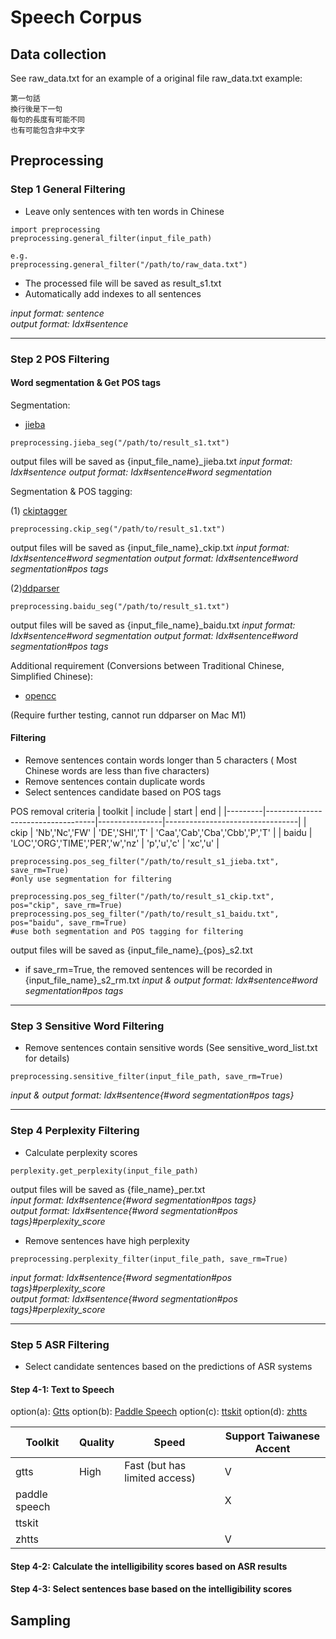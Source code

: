 # Speech Corpus

## Data collection

See raw_data.txt for an example of a original file
raw_data.txt example:
```
第一句話
換行後是下一句
每句的長度有可能不同
也有可能包含非中文字
```

## Preprocessing

### Step 1 General Filtering
* Leave only sentences with ten words in Chinese
```
import preprocessing
preprocessing.general_filter(input_file_path)

e.g.
preprocessing.general_filter("/path/to/raw_data.txt")
```
* The processed file will be saved as result_s1.txt
* Automatically add indexes to all sentences

*input format: sentence*  
*output format: Idx#sentence*

***
### Step 2 POS Filtering

#### Word segmentation & Get POS tags 

Segmentation:
* [jieba](https://github.com/fxsjy/jieba)
```
preprocessing.jieba_seg("/path/to/result_s1.txt")
```
output files will be saved as {input_file_name}_jieba.txt
*input format: Idx#sentence*
*output format: Idx#sentence#word segmentation*

Segmentation & POS tagging:

(1) [ckiptagger](https://github.com/ckiplab/ckiptagger)

```
preprocessing.ckip_seg("/path/to/result_s1.txt")
```
output files will be saved as {input_file_name}_ckip.txt
*input format: Idx#sentence#word segmentation*
*output format: Idx#sentence#word segmentation#pos tags*

(2)[ddparser](https://github.com/baidu/DDParser)

```
preprocessing.baidu_seg("/path/to/result_s1.txt")
```
output files will be saved as {input_file_name}_baidu.txt
*input format: Idx#sentence#word segmentation*
*output format: Idx#sentence#word segmentation#pos tags*

Additional requirement (Conversions between Traditional Chinese, Simplified Chinese):
* [opencc](https://github.com/BYVoid/OpenCC) 

(Require further testing, cannot run ddparser on Mac M1)


#### Filtering

* Remove sentences contain words longer than 5 characters 
( Most Chinese words are less than five characters) 
* Remove sentences contain duplicate words 
* Select sentences candidate based on POS tags

POS removal criteria
| toolkit | include                           | start          | end                             |
|---------|-----------------------------------|----------------|---------------------------------|
| ckip    | 'Nb','Nc','FW'                    | 'DE','SHI','T' | 'Caa','Cab','Cba','Cbb','P','T' |
| baidu   | 'LOC','ORG','TIME','PER','w','nz' | 'p','u','c'    | 'xc','u'                        |

```
preprocessing.pos_seg_filter("/path/to/result_s1_jieba.txt", save_rm=True)
#only use segmentation for filtering

preprocessing.pos_seg_filter("/path/to/result_s1_ckip.txt", pos="ckip", save_rm=True)
preprocessing.pos_seg_filter("/path/to/result_s1_baidu.txt", pos="baidu", save_rm=True)
#use both segmentation and POS tagging for filtering

```
output files will be saved as {input_file_name}_{pos}_s2.txt
* if save_rm=True, the removed sentences will be recorded in {input_file_name}_s2_rm.txt
*input & output format: Idx#sentence#word segmentation#pos tags*


***
### Step 3 Sensitive Word Filtering
* Remove sentences contain sensitive words
  (See sensitive_word_list.txt for details)
  
```
preprocessing.sensitive_filter(input_file_path, save_rm=True)
```

*input & output format: Idx#sentence{#word segmentation#pos tags}*

***
### Step 4 Perplexity Filtering

* Calculate perplexity scores
```
perplexity.get_perplexity(input_file_path)
```

output files will be saved as {file_name}_per.txt  
*input format: Idx#sentence{#word segmentation#pos tags}*  
*output format: Idx#sentence{#word segmentation#pos tags}#perplexity_score*  

* Remove sentences have high perplexity
```
preprocessing.perplexity_filter(input_file_path, save_rm=True)
```

*input format: Idx#sentence{#word segmentation#pos tags}#perplexity_score*   
*output format: Idx#sentence{#word segmentation#pos tags}#perplexity_score*  

***
### Step 5 ASR Filtering

* Select candidate sentences based on the predictions of ASR systems
#### Step 4-1: Text to Speech
option(a): [Gtts](https://github.com/pndurette/gTTS)
option(b): [Paddle Speech](https://github.com/PaddlePaddle/PaddleSpeech)
option(c): [ttskit](https://github.com/kuangdd/ttskit)
option(d): [zhtts](https://github.com/Jackiexiao/zhtts)

| Toolkit       | Quality | Speed                         | Support Taiwanese Accent |
|---------------|---------|-------------------------------|--------------------------|
| gtts          | High    | Fast (but has limited access) | V                        |
| paddle speech |         |                               | X                        |
| ttskit        |         |                               |                         |
| zhtts         |         |                               | V                        |



#### Step 4-2: Calculate the intelligibility scores based on ASR results 
#### Step 4-3: Select sentences base based on the intelligibility scores 


## Sampling



